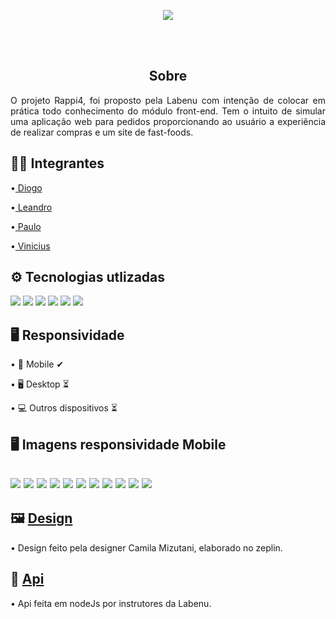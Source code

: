 <p align="center">
  <img ="center" src="https://i.imgur.com/eDT4NvW.png">
<p/>
<br></br>
<h2 align="center">Sobre</h2>
<p align="justify">O projeto Rappi4, foi proposto pela Labenu com intenção de colocar em prática todo conhecimento do módulo front-end. Tem o intuito de simular uma aplicação web para pedidos proporcionando ao usuário a experiência de realizar compras e um site de fast-foods.</p>

<h2>👨‍💻 Integrantes</h2>
<p>•<a href="https://github.com/DiogoB0mfim"> Diogo</a></p> 
<p>•<a href="https://github.com/Leandro-P"> Leandro</a></p>
<p>•<a href="https://github.com/PauloJunior10"> Paulo</a></p>
<p>•<a href="https://github.com/viniciusmarinho22"> Vinicius</a></p>

<h2>⚙ Tecnologias utlizadas</h2>
<img src="https://img.shields.io/badge/React-20232A?style=for-the-badge&logo=react&logoColor=61DAFB"/>
<img src="https://img.shields.io/badge/Material--UI-0081CB?style=for-the-badge&logo=material-ui&logoColor=white"/>
<img src="https://i.imgur.com/HZ4sIcH.png"/>
<img src="https://img.shields.io/badge/React_Router-CA4245?style=for-the-badge&logo=react-router&logoColor=white"/>
<img src="https://img.shields.io/badge/styled--components-DB7093?style=for-the-badge&logo=styledcomponents&logoColor=white"/>
<img src="https://i.imgur.com/tbWvxRj.png"/>

<h2>🖥 Responsividade</h2>
<p>• 📱 Mobile ✔</p>
<p>• 🖥 Desktop ⏳</p>
<p>• 💻 Outros dispositivos ⏳</p>

<h2>🖥 Imagens responsividade Mobile<h2>
<img src="https://i.imgur.com/rP5Rpmx.png"/>
<img src="https://i.imgur.com/eWGrFYm.png"/>
<img src="https://i.imgur.com/Truwyhe.png"/>
<img src="https://i.imgur.com/DyOljPy.png"/>
<img src="https://i.imgur.com/JaNZUA1.png"/>
<img src="https://i.imgur.com/jzL7Yn5.png"/>
<img src="https://i.imgur.com/tkWdxzo.png"/>
<img src="https://i.imgur.com/Cmm6SIt.png"/>
<img src="https://i.imgur.com/r56PraA.png"/>
<img src="https://i.imgur.com/FKeXAZ3.png"/>
<img src="https://i.imgur.com/Ml88dGl.png"/>

<h2>🖼 <a href="https://app.zeplin.io/project/5dd5ae92669af1bc817c8359/flow/620a92ee1e45cba61eac5bce">Design</a></h2>
<p>• Design feito pela designer Camila Mizutani, elaborado no zeplin.</p>

<h2>🔗 <a href="https://documenter.getpostman.com/view/7549981/SWTEdGtT">Api</a></h2>
<p>• Api feita em nodeJs por instrutores da Labenu.</p>
